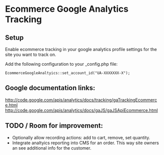 Ecommerce Google Analytics Tracking
===================================

Setup
-----

Enable ecommerce tracking in your google analytics profile settings for the site you want to track on.

Add the following configuration to your _config.php file:

	EcommerceGoogleAnaltyics::set_account_id("UA-XXXXXXX-X");


Google documentation links:
---------------------------

http://code.google.com/apis/analytics/docs/tracking/gaTrackingEcommerce.html
http://code.google.com/apis/analytics/docs/gaJS/gaJSApiEcommerce.html


TODO / Room for improvement:
----------------------------

 * Optionally allow recording actions: add to cart, remove, set quantity.
 * Integrate analtyics reporting into CMS for an order. This way site owners an see additional info for the customer.